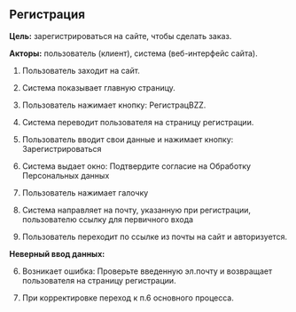 ## Регистрация


**Цель:** зарегистрироваться на сайте, чтобы сделать заказ.


**Акторы:** пользователь (клиент), система (веб-интерфейс сайта).


1. Пользователь заходит на сайт.

2. Система показывает главную страницу.

3. Пользователь нажимает кнопку: РегистрацBZZ.

4. Система переводит пользователя на страницу регистрации.

5. Пользователь вводит свои данные и нажимает кнопку: Зарегистрироваться

6. Система выдает окно: Подтвердите согласие на Обработку Персональных данных

7. Пользователь нажимает галочку

8. Система направляет на почту, указанную при регистрации, пользователю ссылку для первичного входа

9. Пользователь переходит по ссылке из почты на сайт и авторизуется.

**Неверный ввод данных:**

6. Возникает ошибка: Проверьте введенную эл.почту и возвращает пользователя на страницу регистрации.

7. При корректировке переход к п.6 основного процесса. 
